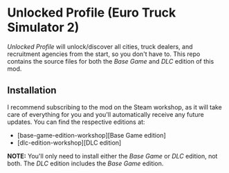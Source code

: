 # Unlocked Profile (Euro Truck Simulator 2)

*Unlocked Profile* will unlock/discover all cities, truck dealers, and recruitment agencies from the start, so you don't have to. This repo contains the source files for both the *Base Game* and *DLC* edition of this mod.

## Installation

I recommend subscribing to the mod on the Steam workshop, as it will take care of everything for you and you'll automatically receive any future updates. You can find the respective editions at:

* [base-game-edition-workshop][Base Game edition]
* [dlc-edition-workshop][DLC edition]

**NOTE:** You'll only need to install either the *Base Game* or *DLC* edition, not both. The *DLC* edition includes the *Base Game* edition.

[base-game-edition-workshop]: https://steamcommunity.com/sharedfiles/filedetails/?id=1830922166
[dlc-edition-workshop]: https://steamcommunity.com/sharedfiles/filedetails/?id=1830931720
